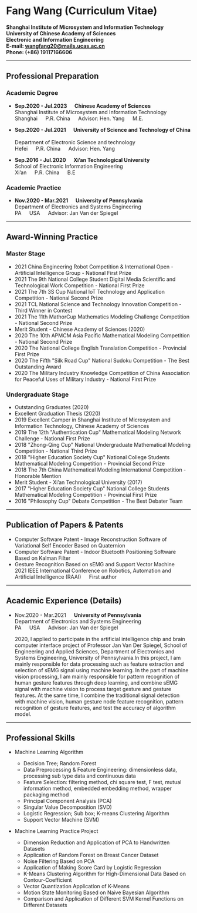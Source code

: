 # **Fang Wang (Curriculum Vitae)**
**Shanghai Institute of Microsystem and Information Technology** <br/>
**University of Chinese Academy of Sciences** <br/>
**Electronic and Information Engineering** <br/>
**E-mail: wangfang20@mails.ucas.ac.cn** <br/>
**Phone: (+86) 19117166606** <br/>


---

## **Professional Preparation**
### Academic Degree

+ **Sep.2020 - Jul.2023 &emsp; Chinese Academy of Sciences** &emsp; <br/> 
    Shanghai Institute of Microsystem and Information Technology <br/> 
    Shanghai &emsp; P.R. China &emsp; Advisor: Hen. Yang &emsp; M.E. <br/>

+ **Sep.2020 - Jul.2021 &emsp; University of Science and Technology of China** &emsp; <br/>
    Department of Electronic Science and technology &emsp; <br/>
    Hefei &emsp; P.R. China &emsp; Advisor: Hen. Yang &emsp;

+ **Sep.2016 - Jul.2020 &emsp; Xi’an Technological University** &emsp; <br/>
    School of Electronic Information Engineering &emsp; <br/>
    Xi’an &emsp; P.R. China &emsp; B.E 

### Academic Practice
+ **Nov.2020 - Mar.2021 &emsp; University of Pennsylvania** &emsp; <br/>
    Department of Electronics and Systems Engineering &emsp; <br/>
    PA &emsp; USA &emsp; Advisor: Jan Van der Spiegel <br/>
    
    
---

## **Award-Winning Practice**

### Master Stage

+ 2021 China Engineering Robot Competition & International Open - Artificial Intelligence Group - National First Prize
+ 2021 The 9th National College Student Digital Media Scientific and Technological Work Competition - National First Prize
+ 2021 The 7th 3S Cup National IoT Technology and Application Competition - National Second Prize
+ 2021 TCL National Science and Technology Innovation Competition - Third Winner in Contest
+ 2021 The 11th MathorCup Mathematics Modeling Challenge Competition - National Second Prize
+ Merit Student - Chinese Academy of Sciences (2020)
+ 2020 The 10th APMCM Asia Pacific Mathematical Modeling Competition - National Second Prize
+ 2020 The National College English Translation Competition - Provincial First Prize
+ 2020 The Fifth "Silk Road Cup" National Sudoku Competition - The Best Outstanding Award
+ 2020 The Military Industry Knowledge Competition of China Association for Peaceful Uses of Military Industry - National First Prize

### Undergraduate Stage

+ Outstanding Graduates (2020)
+ Excellent Graduation Thesis (2020)
+ 2019 Excellent Camper in Shanghai Institute of Microsystem and Information Technology, Chinese Academy of Sciences
+ 2019 The 12th "Authentication Cup" Mathematical Modeling Network Challenge - National First Prize
+ 2018 "Zhong-Qing Cup" National Undergraduate Mathematical Modeling Competition - National Third Prize
+ 2018 "Higher Education Society Cup" National College Students Mathematical Modeling Competition - Provincial Second Prize
+ 2018 The 7th China Mathematical Modeling International Competition - Honorable Mention
+ Merit Student - Xi’an Technological University (2017)
+ 2017 "Higher Education Society Cup" National College Students Mathematical Modeling Competition - Provincial First Prize
+ 2016 "Philosophy Cup" Debate Competition - The Best Debater Team

---

## **Publication of Papers & Patents**
+ Computer Software Patent - Image Reconstruction Software of Variational Self Encoder Based on Quaternion
+ Computer Software Patent - Indoor Bluetooth Positioning Software Based on Kalman Filter
+ Gesture Recognition Based on sEMG and Support Vector Machine &emsp; 2021 IEEE International Conference on Robotics, Automation and Artificial Intelligence (RAAI) &emsp; First author

---

## **Academic Experience (Details)**

+ Nov.2020 - Mar.2021 &emsp; **University of Pennsylvania** &emsp; <br/>
    Department of Electronics and Systems Engineering &emsp; <br/>
    PA &emsp; USA &emsp; Advisor: Jan Van der Spiegel <br/>
    
    2020, I applied to participate in the artificial intelligence chip and brain computer interface project of Professor Jan Van Der Spiegel, School of Engineering and Applied Sciences, Department of Electronics and Systems Engineering, University of Pennsylvania.In this project, I am mainly responsible for data processing such as feature extraction and selection of sEMG signal using machine learning. In the part of machine vision processing, I am mainly responsible for pattern recognition of human gesture features through deep learning, and combine sEMG signal with machine vision to process target gesture and gesture features. At the same time, I combine the traditional signal detection with machine vision, human gesture node feature recognition, pattern recognition of gesture features, and test the accuracy of algorithm model.
    
---

## **Professional Skills**

+ Machine Learning Algorithm <br/>
    + Decision Tree; Random Forest <br/>
    + Data Preprocessing & Feature Engineering: dimensionless data, processing sub type data and continuous data <br/>
    + Feature Selection: filtering method, chi square test, F test, mutual information method, embedded embedding method, wrapper packaging method <br/>
    + Principal Component Analysis (PCA) <br/>
    + Singular Value Decomposition (SVD) <br/>
    + Logistic Regression; Sub box; K-means Clustering Algorithm <br/>
    + Support Vector Machine (SVM) <br/>


+ Machine Learning Practice Project <br/>
    + Dimension Reduction and Application of PCA to Handwritten Datasets <br/>
    + Application of Random Forest on Breast Cancer Dataset <br/>
    + Noise Filtering Based on PCA <br/>
    + Application of Making Score Card by Logistic Regression <br/>
    + K-Means Clustering Algorithm for High-Dimensional Data Based on Contour-Coefficient <br/>
    + Vector Quantization Application of K-Means <br/>
    + Motion State Monitoring Based on Naive Bayesian Algorithm <br/>
    + Comparison and Application of Different SVM Kernel Functions on Different Datasets <br/>
    
    
    
    
    
    
